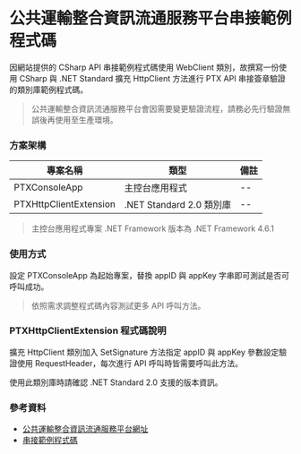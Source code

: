 # 公共運輸整合資訊流通服務平台串接範例程式碼

因網站提供的 CSharp API 串接範例程式碼使用 WebClient 類別，故撰寫一份使用 CSharp 與 .NET Standard 擴充 HttpClient 方法進行 PTX API 串接簽章驗證的類別庫範例程式碼。

> 公共運輸整合資訊流通服務平台會因需要變更驗證流程，請務必先行驗證無誤後再使用至生產環境。

### 方案架構
|專案名稱|類型|備註|
|--|--|--|
|PTXConsoleApp|主控台應用程式|--|
|PTXHttpClientExtension|.NET Standard 2.0 類別庫|--|

> 主控台應用程式專案 .NET Framework 版本為 .NET Framework 4.6.1

### 使用方式

設定 PTXConsoleApp 為起始專案，替換 appID 與 appKey 字串即可測試是否可呼叫成功。

> 依照需求調整程式碼內容測試更多 API 呼叫方法。

### PTXHttpClientExtension 程式碼說明

擴充 HttpClient 類別加入 SetSignature 方法指定 appID 與 appKey 參數設定驗證使用 RequestHeader，每次進行 API 呼叫時皆需要呼叫此方法。

使用此類別庫時請確認 .NET Standard 2.0 支援的版本資訊。

### 參考資料

- [公共運輸整合資訊流通服務平台網址](http://ptx.transportdata.tw/PTX)
- [串接範例程式碼](http://ptx.transportdata.tw/PTX/Data/Code)
